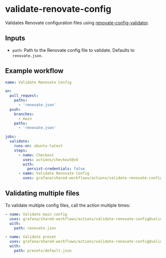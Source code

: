 # validate-renovate-config

Validates Renovate configuration files using [renovate-config-validator](https://docs.renovatebot.com/config-validation/).

## Inputs

- `path`: Path to the Renovate config file to validate. Defaults to `renovate.json`.

## Example workflow

```yaml
name: Validate Renovate Config

on:
  pull_request:
    paths:
      - 'renovate.json'
  push:
    branches:
      - main
    paths:
      - 'renovate.json'

jobs:
  validate:
    runs-on: ubuntu-latest
    steps:
      - name: Checkout
        uses: actions/checkout@v4
        with:
          persist-credentials: false
      - name: Validate Renovate Config
        uses: grafana/shared-workflows/actions/validate-renovate-config@validate-renovate-config/v1.0.0
```

## Validating multiple files

To validate multiple config files, call the action multiple times:

```yaml
- name: Validate main config
  uses: grafana/shared-workflows/actions/validate-renovate-config@validate-renovate-config/v1.0.0
  with:
    path: renovate.json

- name: Validate preset
  uses: grafana/shared-workflows/actions/validate-renovate-config@validate-renovate-config/v1.0.0
  with:
    path: presets/default.json
```
